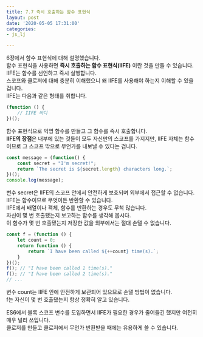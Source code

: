 ```yaml
---
title: 7.7 즉시 호출하는 함수 표현식
layout: post
date: '2020-05-05 17:31:00'
categories:
- js_lj

---
```


6장에서 함수 표현식에 대해 설명했습니다.  
함수 표현식을 사용하면 **즉시 호출하는 함수 표현식(IIFE)** 이란 것을 만들 수 있습니다.  
IIFE는 함수를 선언하고 즉시 실행합니다.  
스코프와 클로저에 대해 충분히 이해했으니 왜 IIFE를 사용해야 하는지 이해할 수 있을 겁니다.  
IIFE는 다음과 같은 형태를 취합니다.

```javascript
(function () {
	// IIFE 바디
})();
```

함수 표현식으로 익명 함수를 만들고 그 함수를 즉시 호출합니다.  
**IIFE의 장점**은 내부에 있는 것들이 모두 자신만의 스코프를 가지지만, IIFE 자체는 함수이므로 그 스코프 밖으로 무언가를 내보낼 수 있다는 겁니다.

```javascript
const message = (function() {
	const secret = "I'm secret!";
	return `The secret is ${secret.length} characters long.`;
})();
console.log(message);
```

변수 secret은 IIFE의 스코프 안에서 안전하게 보호되며 외부에서 접근할 수 없습니다.  
IIFE는 함수이므로 무엇이든 반환할 수 있습니다.  
IIFE에서 배열이나 객체, 함수를 반환하는 경우도 무척 많습니다.  
자신이 몇 번 호출됐는지 보고하는 함수를 생각해 봅시다.  
이 함수가 몇 번 호출됐는지 저장한 값을 외부에서는 절대 손댈 수 없습니다.

```javascript
const f = (function () {
	let count = 0;
	return function () {
		return `I have been called ${++count} time(s).`;
	}
})();
f(); // "I have been called 1 time(s)."
f(); // "I have been called 2 time(s)."
// ...
```

변수 count는 IIFE 안에 안전하게 보관되어 있으므로 손댈 방법이 없습니다.  
f는 자신이 몇 번 호출됐는지 항상 정확히 알고 있습니다.  

ES6에서 블록 스코프 변수를 도입하면서 IIFE가 필요한 경우가 줄어들긴 했지만 여전히 매우 널리 쓰입니다.  
클로저를 만들고 클로저에서 무언가 반환받을 때에는 유용하게 쓸 수 있습니다.
